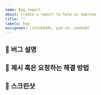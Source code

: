 ```yaml
---
name: Bug report
about: Create a report to help us improve
title: ""
labels: bug
assignees: jintak0401, pyo-sh, seoko97
---
```


## 🐛 **버그 설명**



## 🚦 **제시 혹은 요청하는 해결 방법**



## 🌄 **스크린샷**



<!---
## 🍟 **추가 내용**

--->
